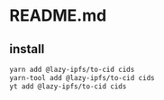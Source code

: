 # README.md



## install

```bash
yarn add @lazy-ipfs/to-cid cids
yarn-tool add @lazy-ipfs/to-cid cids
yt add @lazy-ipfs/to-cid cids
```

